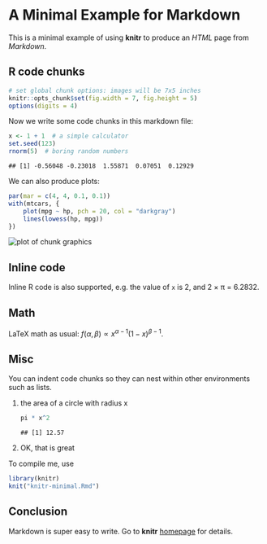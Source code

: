 # A Minimal Example for Markdown

This is a minimal example of using **knitr** to produce an _HTML_ page from _Markdown_.

## R code chunks


```r
# set global chunk options: images will be 7x5 inches
knitr::opts_chunk$set(fig.width = 7, fig.height = 5)
options(digits = 4)
```

Now we write some code chunks in this markdown file:


```r
x <- 1 + 1  # a simple calculator
set.seed(123)
rnorm(5)  # boring random numbers
```

```
## [1] -0.56048 -0.23018  1.55871  0.07051  0.12929
```

We can also produce plots:


```r
par(mar = c(4, 4, 0.1, 0.1))
with(mtcars, {
    plot(mpg ~ hp, pch = 20, col = "darkgray")
    lines(lowess(hp, mpg))
})
```

![plot of chunk graphics](http://animation.r-forge.r-project.org/ideas/figure/graphics-1.png)

## Inline code

Inline R code is also supported, e.g. the value of `x` is 2, and 2 &times; &pi;
= 6.2832.

## Math

LaTeX math as usual: $f(\alpha, \beta) \propto x^{\alpha-1}(1-x)^{\beta-1}$.

## Misc

You can indent code chunks so they can nest within other environments such as lists.

1. the area of a circle with radius x
    
    ```r
    pi * x^2
    ```
    
    ```
    ## [1] 12.57
    ```
2. OK, that is great

To compile me, use


```r
library(knitr)
knit("knitr-minimal.Rmd")
```

## Conclusion

Markdown is super easy to write. Go to **knitr** [homepage](https://yihui.org/knitr) for details.
